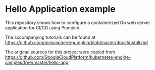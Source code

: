 # Hello Application example

This repository shows how to configure a containerized Go web server
application for CI/CD using Pumpkin.

The accompanying tutorials can be found at 
https://github.com/mesosphere/pumpkin/blob/master/docs/install.md

The original sources for this project were copied from 
https://github.com/GoogleCloudPlatform/kubernetes-engine-samples/tree/master/hello-app



